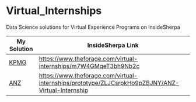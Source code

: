 # Virtual_Internships
Data Science solutions for Virtual Experience Programs on InsideSherpa

My Solution                                                               |  InsideSherpa Link
-----------------                                                         |--------------------------------------------------------------------------
[KPMG](https://github.com/AparGarg99/Virtual_Internships/tree/main/KPMG)  | https://www.theforage.com/virtual-internships/m7W4GMqeT3bh9Nb2c
[ANZ](https://github.com/AparGarg99/Virtual_Internships/tree/main/ANZ)    | https://www.theforage.com/virtual-internships/prototype/ZLJCsrpkHo9pZBJNY/ANZ-Virtual-Internship
